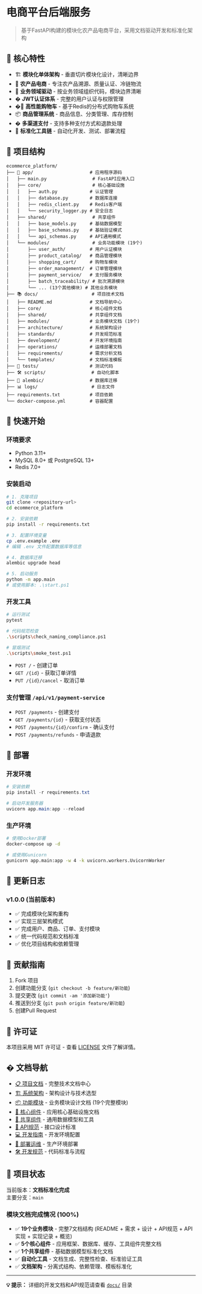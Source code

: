 # 电商平台后端服务

> 基于FastAPI构建的模块化农产品电商平台，采用文档驱动开发和标准化架构

## 🎯 核心特性
- 🏗️ **模块化单体架构** - 垂直切片模块化设计，清晰边界
- 🌾 **农产品电商** - 专注农产品溯源、质量认证、冷链物流
- 🔗 **业务领域驱动** - 按业务领域组织代码，模块边界清晰
- � **JWT认证体系** - 完整的用户认证与权限管理
- �🛒 **高性能购物车** - 基于Redis的分布式购物车系统
- 📦 **商品管理系统** - 商品信息、分类管理、库存控制
- � **多渠道支付** - 支持多种支付方式和退款处理
- 🔄 **标准化工具链** - 自动化开发、测试、部署流程

## 📁 项目结构

```
ecommerce_platform/
├── 📂 app/                     # 应用程序源码
│   ├── main.py                 # FastAPI应用入口
│   ├── core/                   # 核心基础设施
│   │   ├── auth.py            # 认证管理
│   │   ├── database.py        # 数据库连接
│   │   ├── redis_client.py    # Redis客户端
│   │   └── security_logger.py # 安全日志
│   ├── shared/                 # 共享组件
│   │   ├── base_models.py     # 基础数据模型
│   │   ├── base_schemas.py    # 基础验证模式
│   │   └── api_schemas.py     # API通用模式
│   └── modules/                # 业务功能模块 (19个)
│       ├── user_auth/         # 用户认证模块
│       ├── product_catalog/   # 商品管理模块  
│       ├── shopping_cart/     # 购物车模块
│       ├── order_management/  # 订单管理模块
│       ├── payment_service/   # 支付服务模块
│       ├── batch_traceability/ # 批次溯源模块
│       └── ... (13个其他模块) # 其他业务模块
├── 📚 docs/                    # 项目技术文档
│   ├── README.md              # 文档导航中心
│   ├── core/                  # 核心组件文档
│   ├── shared/                # 共享组件文档
│   ├── modules/               # 业务模块文档 (19个)
│   ├── architecture/          # 系统架构设计
│   ├── standards/             # 开发规范标准
│   ├── development/           # 开发环境指南
│   ├── operations/            # 运维部署文档
│   ├── requirements/          # 需求分析文档
│   └── templates/             # 文档标准模板
├── 🧪 tests/                   # 测试代码
├── 🛠️ scripts/                 # 自动化脚本
├── 📝 alembic/                 # 数据库迁移
├── 📊 logs/                    # 日志文件
├── requirements.txt           # 项目依赖
└── docker-compose.yml         # 容器配置
```

## 🚀 快速开始

### 环境要求
- Python 3.11+
- MySQL 8.0+ 或 PostgreSQL 13+
- Redis 7.0+

### 安装启动
```bash
# 1. 克隆项目
git clone <repository-url>
cd ecommerce_platform

# 2. 安装依赖
pip install -r requirements.txt

# 3. 配置环境变量
cp .env.example .env
# 编辑 .env 文件配置数据库等信息

# 4. 数据库迁移
alembic upgrade head

# 5. 启动服务
python -m app.main
# 或使用脚本: .\start.ps1
```

### 开发工具
```bash
# 运行测试
pytest

# 代码规范检查
.\scripts\check_naming_compliance.ps1

# 冒烟测试
.\scripts\smoke_test.ps1
```
- `POST /` - 创建订单
- `GET /{id}` - 获取订单详情
- `PUT /{id}/cancel` - 取消订单

### 支付管理 `/api/v1/payment-service`
- `POST /payments` - 创建支付
- `GET /payments/{id}` - 获取支付状态
- `POST /payments/{id}/confirm` - 确认支付
- `POST /payments/refunds` - 申请退款

## 🚀 部署

### 开发环境
```powershell
# 安装依赖
pip install -r requirements.txt

# 启动开发服务器
uvicorn app.main:app --reload
```

### 生产环境
```bash
# 使用Docker部署
docker-compose up -d

# 或使用Gunicorn
gunicorn app.main:app -w 4 -k uvicorn.workers.UvicornWorker
```

## 📝 更新日志

### v1.0.0 (当前版本)
- ✅ 完成模块化架构重构
- ✅ 实现三层架构模式
- ✅ 完成用户、商品、订单、支付模块
- ✅ 统一代码规范和文档标准
- ✅ 优化项目结构和依赖管理

## 🤝 贡献指南

1. Fork 项目
2. 创建功能分支 (`git checkout -b feature/新功能`)
3. 提交更改 (`git commit -am '添加新功能'`)
4. 推送到分支 (`git push origin feature/新功能`)
5. 创建Pull Request

## 📄 许可证

本项目采用 MIT 许可证 - 查看 [LICENSE](LICENSE) 文件了解详情。
## � 文档导航

- [📋 项目文档](docs/) - 完整技术文档中心
- [🏗️ 系统架构](docs/architecture/) - 架构设计与技术选型  
- [📦 功能模块](docs/modules/) - 业务模块设计文档 (19个完整模块)
- [🔧 核心组件](docs/core/) - 应用核心基础设施文档
- [🔗 共享组件](docs/shared/) - 通用数据模型和工具  
- [📡 API规范](docs/standards/api-standards.md) - 接口设计标准
- [💻 开发指南](docs/development/) - 开发环境配置
- [🚀 部署运维](docs/operations/) - 生产环境部署
- [🛠️ 开发规范](docs/standards/) - 代码标准与流程

## 🎯 项目状态

当前版本：**文档标准化完成**  
主要分支：`main`

### 模块文档完成情况 (100%)
- ✅ **19个业务模块** - 完整7文档结构 (README + 需求 + 设计 + API规范 + API实现 + 实现记录 + 概览)
- ✅ **5个核心组件** - 应用框架、数据库、缓存、工具组件完整文档
- ✅ **1个共享组件** - 基础数据模型标准化文档
- ✅ **自动化工具** - 文档生成、完整性检查、标准验证工具
- ✅ **文档架构** - 分离式结构、依赖管理、模板标准化

---

**💡 提示：** 详细的开发文档和API规范请查看 [`docs/`](docs/) 目录